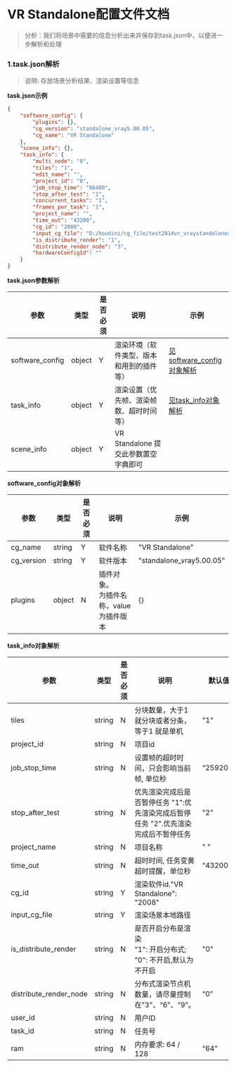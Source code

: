 **VR Standalone**配置文件文档
======

> 分析：我们将场景中需要的信息分析出来并保存到task.json中，以便进一步解析和处理


### 1.task.json解析


> 说明: 存放场景分析结果、渲染设置等信息


**task.json示例**


```json
{
	"software_config": {
		"plugins": {},
		"cg_version": "standalone_vray5.00.05",
		"cg_name": "VR Standalone"
	},
	"scene_info": {},
	"task_info": {
		"multi_node": "0",
		"tiles": "1",
		"edit_name": "",
		"project_id": "0",
		"job_stop_time": "86400",
		"stop_after_test": "1",
		"concurrent_tasks": "1",
		"frames_per_task": "1",
		"project_name": "",
		"time_out": "43200",
		"cg_id": "2008",
		"input_cg_file": "D:/houdini/cg_file/test2014vr_vraystandaloneaCopy.vrscene",
        "is_distribute_render": "1",
		"distribute_render_node": "3",
        "hardwareConfigId": ""
	}
}
```

**task.json参数解析**


参数 | 类型 | 是否必须 | 说明 | 示例
---|---|---|---|---
software_config | object | Y | 渲染环境（软件类型、版本和用到的插件等） | [见software_config对象解析](#software_config) 
task_info | object | Y | 渲染设置（优先帧、渲染帧数、超时时间等） | [见task_info对象解析](#task_info)
scene_info | object | Y | VR Standalone 提交此参数置空字典即可 |  

**<span id="software_config">software_config对象解析</span>**


参数 | 类型 | 是否必须 | 说明 | 示例
---|---|---|---|---
cg_name | string | Y | 软件名称 | "VR Standalone" 
cg_version | string | Y | 软件版本 | "standalone_vray5.00.05" 
plugins | object | N | 插件对象。<br> 为插件名称，value为插件版本 | {}

**<span id="task_info">task_info对象解析</span>**

| 参数                   | 类型   | 是否必须 | 说明                                                         | 默认值   | 示例                                                        |
| ---------------------- | ------ | -------- | ------------------------------------------------------------ | -------- | ----------------------------------------------------------- |
| tiles                  | string | N        | 分块数量，大于1就分块或者分条，等于1 就是单机                | "1"      | "1"                                                         |
| project_id             | string | N        | 项目id                                                       |          | "0"                                                         |
| job_stop_time          | string | N        | 设置帧的超时时间，只会影响当前帧, 单位秒                     | “259200” | "28800"                                                     |
| stop_after_test        | string | N        | 优先渲染完成后是否暂停任务 "1":优先渲染完成后暂停任务 "2".优先渲染完成后不暂停任务 | "2"      | “2”                                                         |
| project_name           | string | N        | 项目名称                                                     | " "      | ""                                                          |
| time_out               | string | N        | 超时时间, 任务变黄 超时提醒，单位秒                          | “43200”  | "43200"                                                     |
| cg_id                  | string | Y        | 渲染软件id."VR Standalone": "2008"                           |          | "2008"                                                      |
| input_cg_file          | string | Y        | 渲染场景本地路径                                             |          | "D:/houdini/cg_file/test2014vr_vraystandaloneaCopy.vrscene" |
| is_distribute_render   | string | N        | 是否开启分布是渲染<br>"1": 开启分布式;<br>"0": 不开启,默认为不开启 | "0"      | "1"                                                         |
| distribute_render_node | string | N        | 分布式渲染节点机数量，请尽量控制在"3"、“6”、“9”。            | “0”      | "3"                                                         |
| user_id                | string | N        | 用户ID                                                       |          |                                                             |
| task_id                | string | N        | 任务号                                                       |          |                                                             |
| ram                    | string | N        | 内存要求: 64 / 128                                           | “64”     | "64"                                                        |


